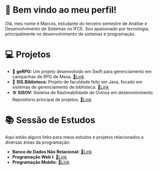 # 👋 Bem vindo ao meu perfil!

Olá, meu nome é Marcos, estudante do terceiro semestre de Análise e Desenvolvimento de Sistemas no IFCE. Sou apaixonado por tecnologia, principalmente no desenvolvimento de sistemas e programação.

# 💻 Projetos

* 📜 **geRPG:** Um projeto desenvolvido em Swift para gerenciamento em campanhas de RPG de Mesa. [📎Link](https://github.com/MVNSouza/geRPG_project)  
* 📘 **SIS.Biblioteca:** Projeto de faculdade feito em Java, focado em sistemas de gerenciamento de biblioteca. [📎Link](https://github.com/MVNSouza/SIS.Biblioteca)  
* 🛠️ **SISOV:** Sistema de Rastreabilidade de Ovinos em desenvolvimento. Repositório principal de projetos. [📎Link](https://github.com/MVNSouza/SISOV)

# 📚 Sessão de Estudos

Aqui estão alguns links para meus estudos e projetos relacionados a diversas áreas da programação:

- **Banco de Dados Não Relacional:** [📎Link](https://github.com/MVNSouza/my-stuffs/tree/main/nosql)  
- **Programação Web I:** [📎Link](https://github.com/MVNSouza/my-stuffs/tree/main/web1)  
- **Programação Mobile:** [📎Link](https://github.com/MVNSouza/Programacao-Mobile)
